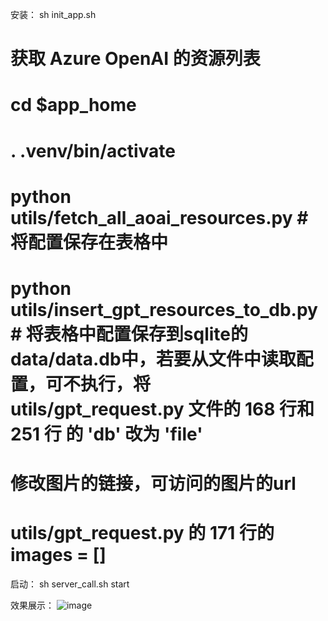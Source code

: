 安装： sh init_app.sh

# 获取 Azure OpenAI 的资源列表
# cd $app_home 
# . .venv/bin/activate
# python utils/fetch_all_aoai_resources.py # 将配置保存在表格中
# python utils/insert_gpt_resources_to_db.py # 将表格中配置保存到sqlite的data/data.db中，若要从文件中读取配置，可不执行，将 utils/gpt_request.py 文件的 168 行和 251 行 的 'db' 改为 'file'

# 修改图片的链接，可访问的图片的url
# utils/gpt_request.py 的 171 行的 images = []

启动： sh server_call.sh start

效果展示：
![image](https://github.com/user-attachments/assets/1e6d590d-b0f5-4a08-a43c-f75b1e0d247c)
